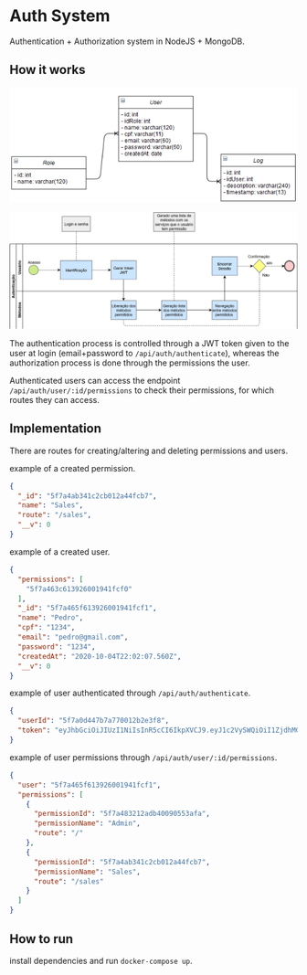 # Auth System
Authentication + Authorization system in NodeJS + MongoDB.

## How it works

![Class diagram](https://raw.githubusercontent.com/nathangngencissk/api-authentication/master/classes_auth.png)

![Process diagram](https://raw.githubusercontent.com/nathangngencissk/api-authentication/master/process_auth.png)

The authentication process is controlled through a JWT token given to the user at login (email+password to `/api/auth/authenticate`), whereas the authorization process is done through the permissions the user.

Authenticated users can access the endpoint `/api/auth/user/:id/permissions` to check their permissions, for which routes they can access. 

## Implementation
There are routes for creating/altering and deleting permissions and users.

example of a created permission.
```json
{
  "_id": "5f7a4ab341c2cb012a44fcb7",
  "name": "Sales",
  "route": "/sales",
  "__v": 0
}
```

example of a created user.
```json
{
  "permissions": [
    "5f7a463c613926001941fcf0"
  ],
  "_id": "5f7a465f613926001941fcf1",
  "name": "Pedro",
  "cpf": "1234",
  "email": "pedro@gmail.com",
  "password": "1234",
  "createdAt": "2020-10-04T22:02:07.560Z",
  "__v": 0
}
```

example of user authenticated through `/api/auth/authenticate`.
```json
{
  "userId": "5f7a0d447b7a770012b2e3f8",
  "token": "eyJhbGciOiJIUzI1NiIsInR5cCI6IkpXVCJ9.eyJ1c2VySWQiOiI1ZjdhMGQ0NDdiN2E3NzAwMTJiMmUzZjgiLCJpYXQiOjE2MDE4MzQzMTQsImV4cCI6MTYwMTkyMDcxNH0.zqJsEsk981NPP86qZijkF23jayA4dr01EdJtIuGO3ew"
}
```

example of user permissions through `/api/auth/user/:id/permissions`.
```json
{
  "user": "5f7a465f613926001941fcf1",
  "permissions": [
    {
      "permissionId": "5f7a483212adb40090553afa",
      "permissionName": "Admin",
      "route": "/"
    },
    {
      "permissionId": "5f7a4ab341c2cb012a44fcb7",
      "permissionName": "Sales",
      "route": "/sales"
    }
  ]
}
```


## How to run
install dependencies and run `docker-compose up`.
